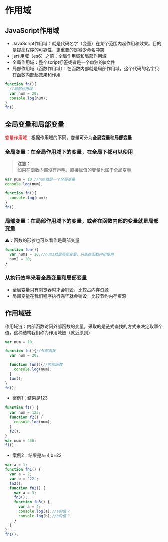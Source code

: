 # 作用域
## JavaScript作用域
- JavaScript作用域：就是代码名字（变量）在某个范围内起作用和效果。目的是提高程序的可靠性，更重要的是减少命名冲突
- js作用域（es6）之前：全局作用域和局部作用域
- 全局作用域：整个script标签或者是一个单独的js文件
- 局部作用域（函数作用域）：在函数内部就是局部作用域，这个代码的名字只在函数内部起效果和作用
```javascript
function fn(){
  //局部作用域
  var num = 20;
  console.log(num);
}
fn();
```
## 全局变量和局部变量
<font color=red>变量作用域：</font>根据作用域的不同，变量可分为**全局变量**和**局部变量**
### 全局变量：在全局作用域下的变量，在全局下都可以使用
> **注意：**<br>如果在函数内部没有声明，直接赋值的变量也属于全局变量
```javascript
var num = 10;//num就是一个全局变量
console.log(num);

function fn(){
  console.log(num);
}
fn();
```
### 局部变量：在局部作用域下的变量，或者在函数内部的变量就是局部变量
⚠️：函数的形参也可以看作是局部变量
```javascript
function fun(){
  var num1 = 10;//num1就是局部变量，只能在函数内部使用
  num2 = 20;
}
```
### 从执行效率来看全局变量和局部变量
- 全局变量只有浏览器时才会销毁，比较占内存资源
- 局部变量在我们程序执行完毕就会销毁，比较节约内存资源

## 作用域链
作用域链：内部函数访问外部函数的变量，采取的是链式查找的方式来决定取哪个值，这种结构我们称为作用域链（就近原则）
```javascript
var num = 10;

function fn(){//外部函数
  var num = 20;

  function fun(){//内部函数
    console.log(num);
  }
  fun();
}
fn();
```
- 案例1：结果是123
```javascript
function f1() {
  var num = 123;
  function f2() {
    console.log(num);
  }
  f2();
}
var num = 456;
f1();
```
- 案例2：结果是a=4,b=22
```javascript
var a = 1;
function fn1() {
  var a = 2;
  var b = '22';
  fn2();
  function fn2() {
    var a = 3;
    fn3();
    function fn3() {
      var a = 4;
      console.log(a);//a的值？
      console.log(b);//b的值？
    }
  }
}
fn1();
```